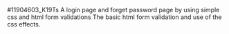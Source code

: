 #11904603_K19Ts
A login page and forget password page by using simple css and html form validations 
The basic html form validation and use of the css effects.

